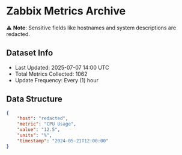 # Zabbix Metrics Archive

⚠️ **Note**: Sensitive fields like hostnames and system descriptions are redacted.

## Dataset Info
- Last Updated: 2025-07-07 14:00 UTC
- Total Metrics Collected: 1062
- Update Frequency: Every (1) hour

## Data Structure
```json
{
    "host": "redacted",
    "metric": "CPU Usage",
    "value": "12.5",
    "units": "%",
    "timestamp": "2024-05-21T12:00:00"
}
```
